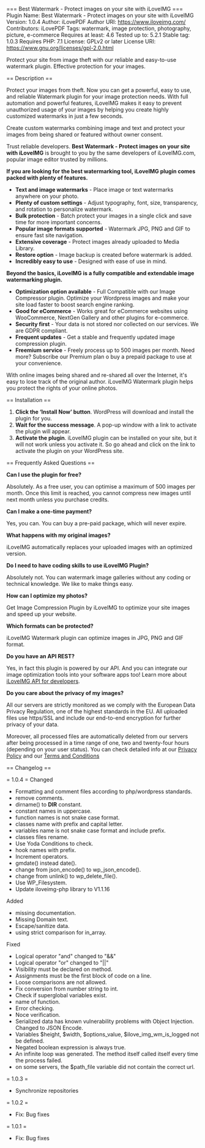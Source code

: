 === Best Watermark - Protect images on your site with iLoveIMG ===
Plugin Name: Best Watermark - Protect images on your site with iLoveIMG
Version: 1.0.4
Author: iLovePDF
Author URI: https://www.iloveimg.com/
Contributors: iLovePDF
Tags: watermark, image protection, photography, picture, e-commerce
Requires at least: 4.6
Tested up to: 5.2.1
Stable tag: 1.0.3
Requires PHP: 7.1
License: GPLv2 or later
License URI: https://www.gnu.org/licenses/gpl-2.0.html

Protect your site from image theft with our reliable and easy-to-use watermark plugin. Effective protection for your images.

== Description ==

Protect your images from theft. Now you can get a powerful, easy to use, and reliable Watermark plugin for your image protection needs. With full automation and powerful features, iLoveIMG makes it easy to prevent unauthorized usage of your images by helping you create highly customized watermarks in just a few seconds. 

Create custom watermarks combining image and text and protect your images from being shared or featured without owner consent.

Trust reliable developers. **Best Watermark - Protect images on your site with iLoveIMG** is brought to you by the same developers of iLoveIMG.com, popular image editor trusted by millions. 

**If you are looking for the best watermarking tool, iLoveIMG plugin comes packed with plenty of features.**

- **Text and image watermarks** - Place image or text watermarks anywhere on your photo.
- **Plenty of custom settings** - Adjust typography, font, size, transparency, and rotation to personalize watermark.
- **Bulk protection** - Batch protect your images in a single click and save time for more important concerns. 
- **Popular image formats supported** - Watermark JPG, PNG and GIF to ensure fast site navigation. 
- **Extensive coverage** - Protect images already uploaded to Media Library.
- **Restore option** - Image backup is created before watermark is added. 
- **Incredibly easy to use** - Designed with ease of use in mind.

**Beyond the basics, iLoveIMG is a fully compatible and extendable image watermarking plugin.**

- **Optimization option available** - Full Compatible with our Image Compressor plugin. Optimize your Wordpress images and make your site load faster to boost search engine ranking.
- **Good for eCommerce** - Works great for eCommerce websites using WooCommerce, NextGen Gallery and other plugins for e-commerce. 
- **Security first** - Your data is not stored nor collected on our services. We are GDPR compliant.
- **Frequent updates** - Get a stable and frequently updated image compression plugin.
- **Freemium service** - Freely process up to 500 images per month. Need more? Subscribe our Premium plan o buy a prepaid package to use at your convenience.

With online images being shared and re-shared all over the Internet, it's easy to lose track of the original author. iLoveIMG Watermark plugin helps you protect the rights of your online photos. 

== Installation ==

1. **Click the ‘Install Now’ button**. WordPress will download and install the plugin for you. 
2. **Wait for the success message**. A pop-up window with a link to activate the plugin will appear.
3. **Activate the plugin**. iLoveIMG plugin can be installed on your site, but it will not work unless you activate it. So go ahead and click on the link to activate the plugin on your WordPress site.

== Frequently Asked Questions ==

**Can I use the plugin for free?**

Absolutely. As a free user, you can optimise a maximum of 500 images per month. Once this limit is reached, you cannot compress new images until next month unless you purchase credits. 

**Can I make a one-time payment?**

Yes, you can. You can buy a pre-paid package, which will never expire.

**What happens with my original images?**

iLoveIMG automatically replaces your uploaded images with an optimized version.

**Do I need to have coding skills to use iLoveIMG Plugin?**

Absolutely not. You can watermark image galleries without any coding or technical knowledge. We like to make things easy.

**How can I optimize my photos?**

Get Image Compression Plugin by iLoveIMG to optimize your site images and speed up your website.  

**Which formats can be protected?**

iLoveIMG Watermark plugin can optimize images in JPG, PNG and GIF format. 

**Do you have an API REST?**

Yes, in fact this plugin is powered by our API. And you can integrate our image optimization tools into your software apps too! Learn more about [iLoveIMG API for developers](https://developer.iloveimg.com).

**Do you care about the privacy of my images?**

All our servers are strictly monitored as we comply with the European Data Privacy Regulation, one of the highest standards in the EU.  All uploaded files use https/SSL and include our end-to-end encryption for further privacy of your data. 

Moreover, all processed files are automatically deleted from our servers after being processed in a time range of one, two and twenty-four hours (depending on your user status). You can check detailed info at our [Privacy Policy](https://www.iloveimg.com/help/privacy) and our [Terms and Conditions](https://www.iloveimg.com/help/terms)

== Changelog ==

= 1.0.4 =
Changed
* Formatting and comment files according to php/wordpress standards.
* remove comments.
* dirname() to __DIR__ constant.
* constant names in uppercase.
* function names is not snake case format.
* classes name with prefix and capital letter.
* variables name is not snake case  format and include prefix.
* classes files rename.
* Use Yoda Conditions to check.
* hook names with prefix.
* Increment operators.
* gmdate() instead date().
* change from json_encode() to wp_json_encode().
* change from unlink() to wp_delete_file().
* Use WP_Filesystem.
* Update iloveimg-php library to V1.1.16

Added
* missing documentation.
* Missing Domain text.
* Escape/sanitize data.
* using strict comparison for in_array.

Fixed
* Logical operator "and" changed to "&&"
* Logical operator "or" changed to "||"
* Visibility must be declared on method.
* Assignments must be the first block of code on a line.
* Loose comparisons are not allowed.
* Fix conversion from number string to int.
* Check if superglobal variables exist.
* name of function.
* Error checking.
* Noce verification.
* Serialized data has known vulnerability problems with Object Injection. Changed to JSON Encode.
* Variables $height, $width, $options_value, $ilove_img_wm_is_logged not be defined.
* Negated boolean expression is always true.
* An infinite loop was generated. The method itself called itself every time the process failed.
* on some servers, the $path_file variable did not contain the correct url.

= 1.0.3 =
* Synchronize repositories

= 1.0.2 =
- Fix: Bug fixes

= 1.0.1 =

- Fix: Bug fixes